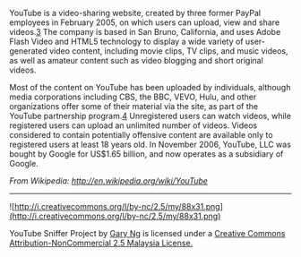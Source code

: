 YouTube is a video-sharing website, created by three former PayPal employees in February 2005, on which users can upload, view and share videos.[3](3.md) The company is based in San Bruno, California, and uses Adobe Flash Video and HTML5 technology to display a wide variety of user-generated video content, including movie clips, TV clips, and music videos, as well as amateur content such as video blogging and short original videos.

Most of the content on YouTube has been uploaded by individuals, although media corporations including CBS, the BBC, VEVO, Hulu, and other organizations offer some of their material via the site, as part of the YouTube partnership program.[4](4.md) Unregistered users can watch videos, while registered users can upload an unlimited number of videos. Videos considered to contain potentially offensive content are available only to registered users at least 18 years old. In November 2006, YouTube, LLC was bought by Google for US$1.65 billion, and now operates as a subsidiary of Google.

_From Wikipedia: http://en.wikipedia.org/wiki/YouTube_

---

![http://i.creativecommons.org/l/by-nc/2.5/my/88x31.png](http://i.creativecommons.org/l/by-nc/2.5/my/88x31.png)

YouTube Sniffer Project by [Gary Ng](http://garyngzhongbo.blogspot.com/) is licensed under a [Creative Commons Attribution-NonCommercial 2.5 Malaysia License.](http://creativecommons.org/licenses/by-nc/2.5/my/deed.en_US)